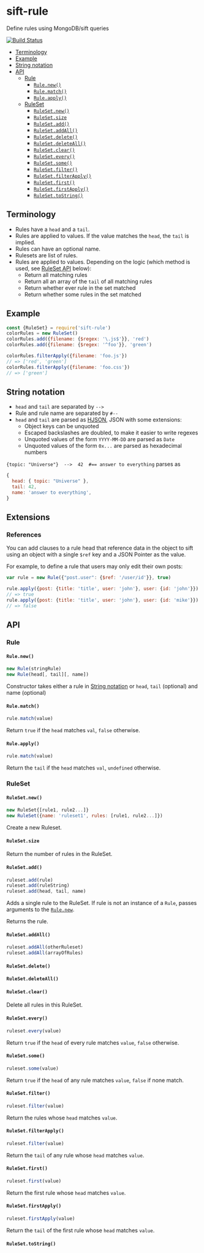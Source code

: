 # sift-rule
Define rules using MongoDB/sift queries

[![Build Status](https://travis-ci.org/kba/sift-rule.svg?branch=master)](https://travis-ci.org/kba/sift-rule)

<!-- BEGIN-MARKDOWN-TOC -->
* [Terminology](#terminology)
* [Example](#example)
* [String notation](#string-notation)
* [API](#api)
	* [Rule](#rule)
		* [`Rule.new()`](#rulenew)
		* [`Rule.match()`](#rulematch)
		* [`Rule.apply()`](#ruleapply)
	* [RuleSet](#ruleset)
		* [`RuleSet.new()`](#rulesetnew)
		* [`RuleSet.size`](#rulesetsize)
		* [`RuleSet.add()`](#rulesetadd)
		* [`RuleSet.addAll()`](#rulesetaddall)
		* [`RuleSet.delete()`](#rulesetdelete)
		* [`RuleSet.deleteAll()`](#rulesetdeleteall)
		* [`RuleSet.clear()`](#rulesetclear)
		* [`RuleSet.every()`](#rulesetevery)
		* [`RuleSet.some()`](#rulesetsome)
		* [`RuleSet.filter()`](#rulesetfilter)
		* [`RuleSet.filterApply()`](#rulesetfilterapply)
		* [`RuleSet.first()`](#rulesetfirst)
		* [`RuleSet.firstApply()`](#rulesetfirstapply)
		* [`RuleSet.toString()`](#rulesettostring)

<!-- END-MARKDOWN-TOC -->

## Terminology

* Rules have a `head` and a `tail`.
* Rules are applied to values. If the value matches the `head`, the `tail` is implied.
* Rules can have an optional name.
* Rulesets are list of rules.
* Rules are applied to values. Depending on the logic (which method is used, see [RuleSet API](#ruleset-api) below):
  * Return all matching rules
  * Return all an array of the `tail` of all matching rules
  * Return whether ever rule in the set matched
  * Return whether some rules in the set matched

## Example

```js
const {RuleSet} = require('sift-rule')
colorRules = new RuleSet()
colorRules.add({filename: {$regex: '\.js$'}}, 'red')
colorRules.add({filename: {$regex: '^foo'}}, 'green')

colorRules.filterApply({filename: 'foo.js'})
// => ['red', 'green']
colorRules.filterApply({filename: 'foo.css'})
// => ['green']
```

## String notation

* `head` and `tail` are separated by `-->`
* Rule and rule name are separated by `#--`
* `head` and `tail` are parsed as [HJSON](https://hjson.org/), JSON with some extensions:
  * Object keys can be unquoted
  * Escaped backslashes are doubled, to make it easier to write regexes
  * Unquoted values of the form `YYYY-MM-DD` are parsed as `Date`
  * Unquoted values of the form `0x...`  are parsed as hexadecimal numbers

`{topic: "Universe"}  -->  42  #== answer to everything` parses as

```js
{
  head: { topic: "Universe" },
  tail: 42,
  name: 'answer to everything',
}
```

## Extensions

### References

You can add clauses to a rule head that reference data in the object to sift
using an object with a single `$ref` key and a JSON Pointer as the value.

For example, to define a rule that users may only edit their own posts:

```js
var rule = new Rule({"post.user": {$ref: '/user/id'}}, true)

rule.apply({post: {title: 'title', user: 'john'}, user: {id: 'john'}})
// => true
rule.apply({post: {title: 'title', user: 'john'}, user: {id: 'mike'}}) // true
// => false
```

## API

### Rule

#### `Rule.new()`

```js
new Rule(stringRule)
new Rule(head[, tail][, name])
```

Constructor takes either a rule in [String notation](#string-notation) or `head`, `tail` (optional) and name (optional)

#### `Rule.match()`

```js
rule.match(value)
```

Return `true` if the `head` matches `val`, `false` otherwise.

#### `Rule.apply()`

```js
rule.match(value)
```

Return the `tail` if the `head` matches `val`, `undefined` otherwise.

### RuleSet

#### `RuleSet.new()`

```js
new RuleSet{[rule1, rule2...]}
new RuleSet({name: 'ruleset1', rules: [rule1, rule2...]})
```

Create a new Ruleset.

#### `RuleSet.size`

Return the number of rules in the RuleSet.

#### `RuleSet.add()`

```js
ruleset.add(rule)
ruleset.add(ruleString)
ruleset.add(head, tail, name)
```

Adds a single rule to the RuleSet. If rule is not an instance of a `Rule`, passes arguments to the [`Rule.new`](#rule-new).

Returns the rule.

#### `RuleSet.addAll()`

```js
ruleset.addAll(otherRuleset)
ruleset.addAll(arrayOfRules)
```

#### `RuleSet.delete()`

#### `RuleSet.deleteAll()`

#### `RuleSet.clear()`

Delete all rules in this RuleSet.

#### `RuleSet.every()`

```js
ruleset.every(value)
```

Return `true` if the `head` of every rule matches `value`, `false` otherwise.

#### `RuleSet.some()`

```js
ruleset.some(value)
```

Return `true` if the `head` of any rule matches `value`, `false` if none match.

#### `RuleSet.filter()`

```js
ruleset.filter(value)
```

Return the rules whose `head` matches `value`.

#### `RuleSet.filterApply()`

```js
ruleset.filter(value)
```

Return the `tail` of any rule whose `head` matches `value`.

#### `RuleSet.first()`

```js
ruleset.first(value)
```

Return the first rule whose `head` matches `value`.

#### `RuleSet.firstApply()`

```js
ruleset.firstApply(value)
```

Return the `tail` of the first rule whose `head` matches `value`.

#### `RuleSet.toString()`
